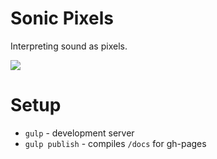 # Sonic Pixels

Interpreting sound as pixels.

![](https://sonicpx.com/sonicpx.png)

# Setup

- `gulp` - development server
- `gulp publish` - compiles `/docs` for gh-pages
